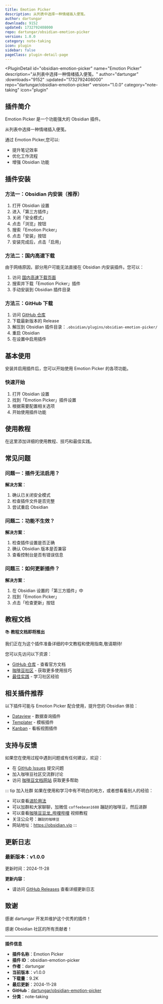 ```yaml
---
title: Emotion Picker
description: 从列表中选择一种情绪插入便笺。
author: dartungar
downloads: 9152
updated: 1732792408000
repo: dartungar/obsidian-emotion-picker
version: 1.0.0
category: note-taking
icon: plugin
sidebar: false
pageClass: plugin-detail-page
---
```


<PluginDetail
  id="obsidian-emotion-picker"
  name="Emotion Picker"
  description="从列表中选择一种情绪插入便笺。"
  author="dartungar"
  :downloads="9152"
  :updated="1732792408000"
  repo="dartungar/obsidian-emotion-picker"
  version="1.0.0"
  category="note-taking"
  icon="plugin"
>

<!-- AUTO_GENERATED_START -->
## 插件简介

Emotion Picker 是一个功能强大的 Obsidian 插件。

从列表中选择一种情绪插入便笺。

通过 Emotion Picker,您可以:

- 提升笔记效率
- 优化工作流程
- 增强 Obsidian 功能

<!-- AUTO_GENERATED_END -->

<!-- AUTO_GENERATED_START -->
## 插件安装

### 方法一：Obsidian 内安装（推荐）

1. 打开 Obsidian 设置
2. 进入「第三方插件」
3. 关闭「安全模式」
4. 点击「浏览」按钮
5. 搜索「Emotion Picker」
6. 点击「安装」按钮
7. 安装完成后，点击「启用」

### 方法二：国内高速下载

由于网络原因，部分用户可能无法直接在 Obsidian 内安装插件。您可以：

1. 访问 [国内高速下载页面](/zh/documentation/obsidian-plugins-download.html)
2. 搜索并下载「Emotion Picker」插件
3. 手动安装到 Obsidian 插件目录

### 方法三：GitHub 下载

1. 访问 [GitHub 仓库](https://github.com/dartungar/obsidian-emotion-picker)
2. 下载最新版本的 Release
3. 解压到 Obsidian 插件目录：`.obsidian/plugins/obsidian-emotion-picker/`
4. 重启 Obsidian
5. 在设置中启用插件

## 基本使用

安装并启用插件后，您可以开始使用 Emotion Picker 的各项功能。

### 快速开始

1. 打开 Obsidian 设置
2. 找到「Emotion Picker」插件设置
3. 根据需要配置相关选项
4. 开始使用插件功能

<!-- AUTO_GENERATED_END -->

<!-- CUSTOM_CONTENT_START:tutorial -->
## 使用教程

在这里添加详细的使用教程、技巧和最佳实践。

<!-- CUSTOM_CONTENT_END:tutorial -->

<!-- SHARED_CONTENT_START -->
## 常见问题

### 问题一：插件无法启用？

**解决方案**：
1. 确认已关闭安全模式
2. 检查插件文件是否完整
3. 尝试重启 Obsidian

### 问题二：功能不生效？

**解决方案**：
1. 检查插件设置是否正确
2. 确认 Obsidian 版本是否兼容
3. 查看控制台是否有错误信息

### 问题三：如何更新插件？

**解决方案**：
1. 在 Obsidian 设置的「第三方插件」中
2. 找到「Emotion Picker」
3. 点击「检查更新」按钮

## 教程文档

📚 **教程文档即将推出**

我们正在为这个插件准备详细的中文教程和使用指南,敬请期待!

您可以先访问以下资源：
- [GitHub 仓库](https://github.com/dartungar/obsidian-emotion-picker) - 查看官方文档
- [咖啡豆社区](/zh/bases/) - 获取更多使用技巧
- [最佳实践](/zh/best-practices/) - 学习社区经验

## 相关插件推荐

以下插件可能与 Emotion Picker 配合使用，提升您的 Obsidian 体验：

- [Dataview](/zh/plugins/dataview.html) - 数据查询插件
- [Templater](/zh/plugins/templater-obsidian.html) - 模板插件
- [Kanban](/zh/plugins/obsidian-kanban.html) - 看板视图插件

## 支持与反馈

如果您在使用过程中遇到问题或有任何建议，欢迎：

- 在 [GitHub Issues](https://github.com/dartungar/obsidian-emotion-picker/issues) 提交问题
- 加入咖啡豆社区交流群讨论
- 访问 [咖啡豆文档网站](https://obsidian.vip) 获取更多帮助

::: tip 加入社群
如果在使用和学习中有不明白的地方，或者想看看别人的经验：
- 可以查看[进阶用法](/zh/advanced)
- 可以加群和大家聊聊，加微信 `coffeebean1688` 蹦跶的咖啡豆，然后进群
- 可以查看[咖啡豆豆龙_哔哩哔哩](https://space.bilibili.com/618777356) 视频教程
- 关注公众号：`蹦跶的咖啡豆`
- 网站地址：https://obsidian.vip
:::
<!-- SHARED_CONTENT_END -->

<!-- AUTO_GENERATED_START -->
## 更新日志

### 最新版本：v1.0.0

更新时间：2024-11-28

**更新内容**：
- 请访问 [GitHub Releases](https://github.com/dartungar/obsidian-emotion-picker/releases) 查看详细更新日志

## 致谢

感谢 dartungar 开发并维护这个优秀的插件！

感谢 Obsidian 社区的所有贡献者！

---

**插件信息**
- **插件名称**：Emotion Picker
- **插件 ID**：obsidian-emotion-picker
- **作者**：dartungar
- **当前版本**：v1.0.0
- **下载量**：9.2K
- **最后更新**：2024-11-28
- **GitHub**：[dartungar/obsidian-emotion-picker](https://github.com/dartungar/obsidian-emotion-picker)
- **分类**：note-taking
<!-- AUTO_GENERATED_END -->

</PluginDetail>


